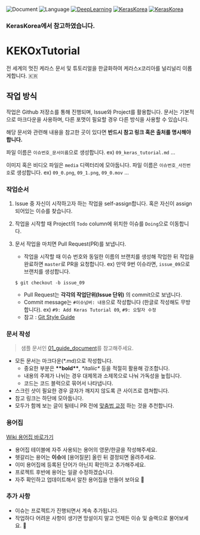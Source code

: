 ![Document](https://img.shields.io/badge/Document-Korean-black.svg)
![Language](https://img.shields.io/badge/Language-Python-blue.svg)
[![DeepLearning](https://img.shields.io/badge/DeepLearning-Keras-red.svg)](https://keras.io)
[![KerasKorea](https://img.shields.io/badge/Community-KerasKorea-purple.svg)](https://www.facebook.com/groups/KerasKorea/)
[![KerasKorea](https://img.shields.io/badge/2018-Contributhon-green.svg)](https://www.kosshackathon.kr/)

### KerasKorea에서 참고하였습니다.

# KEKOxTutorial 
전 세계의 멋진 케라스 문서 및 튜토리얼을 한글화하여 케라스x코리아를 널리널리 이롭게합니다. 🇰🇷

## 작업 방식
작업은 Github 저장소를 통해 진행되며, Issue와 Project를 활용합니다. 문서는 기본적으로 마크다운을 사용하며, 다른 포맷이 필요할 경우 다른 방식을 사용할 수 있습니다.

해당 문서와 관련해 내용을 참고한 곳이 있다면 **반드시 참고 링크 혹은 출처를 명시해야 합니다.**

파일 이름은 `이슈번호_문서이름`으로 생성합니다. ex) `09_keras_tutorial.md` ...

이미지 혹은 비디오 파일은 `media` 디렉터리에 모아둡니다. 파일 이름은 `이슈번호_사진번호`로 생성합니다. ex) `09_0.png`, `09_1.png`, `09_0.mov` ...

### 작업순서
1. Issue 중 자신이 시작하고자 하는 작업을 self-assign합니다. 혹은 자신이 assign 되어있는 이슈를 찾습니다.
2. 작업을 시작할 때 Project의 `Todo` column에 위치한 이슈를 `Doing`으로 이동합니다. 
3. 문서 작업을 마치면 Pull Request(PR)를 보냅니다. 
	* 작업을 시작할 때 이슈 번호와 동일한 이름의 브랜치를 생성해 작업한 뒤 작업을 완료하면 `master`로 PR을 요청합니다. ex) 만약 9번 이슈라면, `issue_09`으로 브랜치를 생성합니다. 
	
	```
	$ git checkout -b issue_09
	```
	 
	* Pull Request는 **각각의 작업단위(Issue 단위)** 의 commit으로 보냅니다.
	* Commit message는 `#이슈넘버: 내용`으로 작성합니다 (한글로 작성해도 무방합니다). ex) `#9: Add Keras Tutorial 09`, `#9: 오탈자 수정`
	* 참고 : [Git Style Guide](https://github.com/ikaruce/git-style-guide)

### 문서 작성
> 샘플 문서인 [01_guide_document](https://github.com/KerasKorea/KEKOxTutorial/blob/master/01_guide_document.md)를 참고해주세요.

* 모든 문서는 마크다운(\*.md)으로 작성합니다. 
	* 중요한 부분은 **\*\*bold\*\***, *\*italiic\** 등을 적절히 활용해 강조합니다.
	* 내용의 주제가 나뉘는 경우 대제목과 소제목으로 나눠 가독성을 높힙니다.
	* 코드는 코드 블럭으로 묶어서 나타냅니다.
* 스크린 샷이 필요한 경우 글자가 깨지지 않도록 큰 사이즈로 캡쳐합니다.
* 참고 링크는 하단에 모아둡니다.
* 모두가 함께 보는 글이 될테니 PR 전에 [맞춤법 교정](http://speller.cs.pusan.ac.kr) 하는 것을 추천합니다.

### 용어집
[Wiki 용어집 바로가기](https://github.com/KerasKorea/KEKOxTutorial/wiki/KEKOxTutorial-용어집)

* 용어집 테이블에 자주 사용되는 용어의 영문/한글을 작성해주세요.
* 헷갈리는 용어는 **이슈**에 [용어질문] 올린 뒤 결정되면 올려주세요.
* 이미 용어집에 등록된 단어가 아닌지 확인하고 추가해주세요.
* 프로젝트 후반에 용어는 일괄 수정하겠습니다.
* 자주 확인하고 업데이트해서 알찬 용어집을 만들어 보아요 📖

### 추가 사항
* 이슈는 프로젝트가 진행되면서 계속 추가됩니다.
* 작업하다 어려운 사항이 생기면 망설이지 말고 언제든 이슈 및 슬랙으로 물어보세요. 🤗
